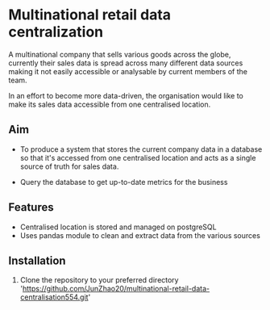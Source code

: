 # Multinational retail data centralization

A multinational company that sells various goods across the globe, currently their sales data is spread across many different data sources making it not easily accessible or analysable by current members of the team.

In an effort to become more data-driven, the organisation would like to make its sales data accessible from one centralised location.

## Aim

- To produce a system that stores the current company data in a database so that it's accessed from one centralised location and acts as a single source of truth for sales data.

- Query the database to get up-to-date metrics for the business

## Features

- Centralised location is stored and managed on postgreSQL
- Uses pandas module to clean and extract data from the various sources

## Installation

1.  Clone the repository to your preferred directory
    'https://github.com/JunZhao20/multinational-retail-data-centralisation554.git'
